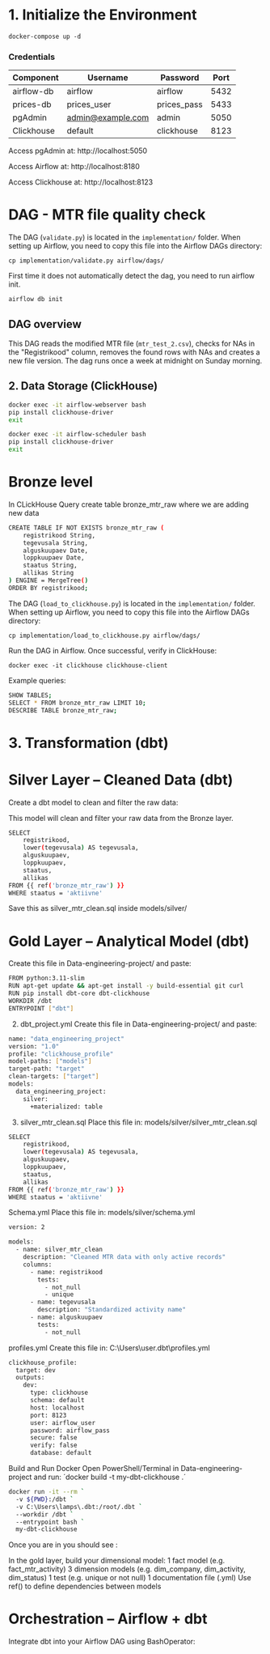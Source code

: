 # 1. Initialize the Environment

```shell
docker-compose up -d
```

### Credentials

| Component    | Username           | Password     | Port  |
|--------------|--------------------|--------------|-------|
| airflow-db   | airflow            | airflow      | 5432  |
| prices-db    | prices_user        | prices_pass  | 5433  |
| pgAdmin      | admin@example.com  | admin        | 5050  |
| Clickhouse   | default            | clickhouse   | 8123  |

Access pgAdmin at:
http://localhost:5050

Access Airflow at:
http://localhost:8180

Access Clickhouse at:
http://localhost:8123

# DAG - MTR file quality check

The DAG (`validate.py`) is located in the `implementation/` folder. When setting up Airflow, you need to copy this file into the Airflow DAGs directory:

`cp implementation/validate.py airflow/dags/`

First time it does not automatically detect the dag, you need to run airflow init.

`airflow db init`


## DAG overview

This DAG reads the modified MTR file (`mtr_test_2.csv`), checks for NAs in the "Registrikood" column, removes the found rows with NAs and creates a new file version. The dag runs once a week at midnight on Sunday morning.

## 2. Data Storage (ClickHouse)  

```bash 
docker exec -it airflow-webserver bash
pip install clickhouse-driver
exit

docker exec -it airflow-scheduler bash
pip install clickhouse-driver
exit
```
# Bronze level

In CLickHouse Query create table bronze_mtr_raw where we are adding new data

```bash 
CREATE TABLE IF NOT EXISTS bronze_mtr_raw (
    registrikood String,
    tegevusala String,
    alguskuupaev Date,
    loppkuupaev Date,
    staatus String,
    allikas String
) ENGINE = MergeTree()
ORDER BY registrikood;
```

The DAG (`load_to_clickhouse.py`) is located in the `implementation/` folder. When setting up Airflow, you need to copy this file into the Airflow DAGs directory:

```cp implementation/load_to_clickhouse.py airflow/dags/```

Run the DAG in Airflow. Once successful, verify in ClickHouse:

`docker exec -it clickhouse clickhouse-client`

Example queries:
```bash
SHOW TABLES;
SELECT * FROM bronze_mtr_raw LIMIT 10;
DESCRIBE TABLE bronze_mtr_raw;
```
# 3. Transformation (dbt)
# Silver Layer – Cleaned Data (dbt)

Create a dbt model to clean and filter the raw data:

This model will clean and filter your raw data from the Bronze layer.
```bash
SELECT
    registrikood,
    lower(tegevusala) AS tegevusala,
    alguskuupaev,
    loppkuupaev,
    staatus,
    allikas
FROM {{ ref('bronze_mtr_raw') }}
WHERE staatus = 'aktiivne'
```
Save this as silver_mtr_clean.sql inside models/silver/

# Gold Layer – Analytical Model (dbt)
Create this file in Data-engineering-project/ and paste:
```bash
FROM python:3.11-slim
RUN apt-get update && apt-get install -y build-essential git curl
RUN pip install dbt-core dbt-clickhouse
WORKDIR /dbt
ENTRYPOINT ["dbt"]
```
2. dbt_project.yml
Create this file in Data-engineering-project/ and paste:
```bash
name: "data_engineering_project"
version: "1.0"
profile: "clickhouse_profile"
model-paths: ["models"]
target-path: "target"
clean-targets: ["target"]
models:
  data_engineering_project:
    silver:
      +materialized: table
```
3. silver_mtr_clean.sql
Place this file in: models/silver/silver_mtr_clean.sql
```bash
SELECT
    registrikood,
    lower(tegevusala) AS tegevusala,
    alguskuupaev,
    loppkuupaev,
    staatus,
    allikas
FROM {{ ref('bronze_mtr_raw') }}
WHERE staatus = 'aktiivne'
```
Schema.yml
Place this file in: models/silver/schema.yml
```bash
version: 2

models:
  - name: silver_mtr_clean
    description: "Cleaned MTR data with only active records"
    columns:
      - name: registrikood
        tests:
          - not_null
          - unique
      - name: tegevusala
        description: "Standardized activity name"
      - name: alguskuupaev
        tests:
          - not_null
```
profiles.yml
Create this file in: C:\Users\user\.dbt\profiles.yml
```bash
clickhouse_profile:
  target: dev
  outputs:
    dev:
      type: clickhouse
      schema: default
      host: localhost
      port: 8123
      user: airflow_user
      password: airflow_pass
      secure: false
      verify: false
      database: default
```
Build and Run Docker
Open PowerShell/Terminal in Data-engineering-project and run:
´docker build -t my-dbt-clickhouse .´

```bash
docker run -it --rm `
  -v ${PWD}:/dbt `
  -v C:\Users\lamps\.dbt:/root/.dbt `
  --workdir /dbt `
  --entrypoint bash `
  my-dbt-clickhouse
```
Once you are in you should see :

In the gold layer, build your dimensional model:
1 fact model (e.g. fact_mtr_activity)
3 dimension models (e.g. dim_company, dim_activity, dim_status)
1 test (e.g. unique or not null)
1 documentation file (.yml)
Use ref() to define dependencies between models

# Orchestration – Airflow + dbt

Integrate dbt into your Airflow DAG using BashOperator:
